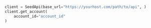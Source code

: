 ```python


client = SeedApi(base_url="https://yourhost.com/path/to/api", )        
client.get_account(
	account_id="account_id"
)
 
```                        


